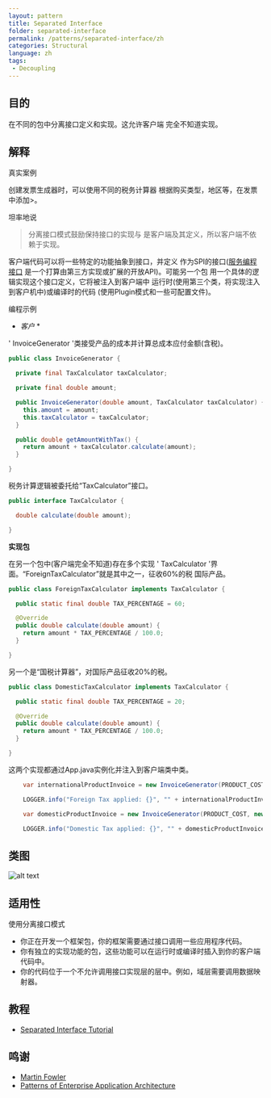 ```yaml
---
layout: pattern
title: Separated Interface
folder: separated-interface
permalink: /patterns/separated-interface/zh
categories: Structural
language: zh
tags:
 - Decoupling
---
```



## 目的

在不同的包中分离接口定义和实现。这允许客户端
完全不知道实现。

## 解释
真实案例


创建发票生成器时，可以使用不同的税务计算器
根据购买类型，地区等，在发票中添加>。

坦率地说

>分离接口模式鼓励保持接口的实现与
>是客户端及其定义，所以客户端不依赖于实现。

客户端代码可以将一些特定的功能抽象到接口，并定义
作为SPI的接口([服务编程接口](https://en.wikipedia.org/wiki/Service_provider_interface)
是一个打算由第三方实现或扩展的开放API)。可能另一个包
用一个具体的逻辑实现这个接口定义，它将被注入到客户端中
运行时(使用第三个类，将实现注入到客户机中)或编译时的代码
(使用Plugin模式和一些可配置文件)。

编程示例

* *客户* *

' InvoiceGenerator '类接受产品的成本并计算总成本应付金额(含税)。

```java
public class InvoiceGenerator {

  private final TaxCalculator taxCalculator;

  private final double amount;

  public InvoiceGenerator(double amount, TaxCalculator taxCalculator) {
    this.amount = amount;
    this.taxCalculator = taxCalculator;
  }

  public double getAmountWithTax() {
    return amount + taxCalculator.calculate(amount);
  }

}
```

税务计算逻辑被委托给“TaxCalculator”接口。

```java
public interface TaxCalculator {

  double calculate(double amount);

}
```

**实现包**

在另一个包中(客户端完全不知道)存在多个实现
' TaxCalculator '界面。“ForeignTaxCalculator”就是其中之一，征收60%的税
国际产品。
```java
public class ForeignTaxCalculator implements TaxCalculator {

  public static final double TAX_PERCENTAGE = 60;

  @Override
  public double calculate(double amount) {
    return amount * TAX_PERCENTAGE / 100.0;
  }

}
```

另一个是“国税计算器”，对国际产品征收20%的税。

```java
public class DomesticTaxCalculator implements TaxCalculator {

  public static final double TAX_PERCENTAGE = 20;

  @Override
  public double calculate(double amount) {
    return amount * TAX_PERCENTAGE / 100.0;
  }

}
```


这两个实现都通过App.java实例化并注入到客户端类中类。
```java
    var internationalProductInvoice = new InvoiceGenerator(PRODUCT_COST, new ForeignTaxCalculator());

    LOGGER.info("Foreign Tax applied: {}", "" + internationalProductInvoice.getAmountWithTax());

    var domesticProductInvoice = new InvoiceGenerator(PRODUCT_COST, new DomesticTaxCalculator());

    LOGGER.info("Domestic Tax applied: {}", "" + domesticProductInvoice.getAmountWithTax());
```

## 类图

![alt text](./etc/class_diagram.png "Separated Interface")

## 适用性

使用分离接口模式

* 你正在开发一个框架包，你的框架需要通过接口调用一些应用程序代码。
* 你有独立的实现功能的包，这些功能可以在运行时或编译时插入到你的客户端代码中。
* 你的代码位于一个不允许调用接口实现层的层中。例如，域层需要调用数据映射器。

## 教程

* [Separated Interface Tutorial](https://www.youtube.com/watch?v=d3k-hOA7k2Y)

## 鸣谢

* [Martin Fowler](https://www.martinfowler.com/eaaCatalog/separatedInterface.html)
* [Patterns of Enterprise Application Architecture](https://www.amazon.com/gp/product/0321127420/ref=as_li_qf_asin_il_tl?ie=UTF8&tag=javadesignpat-20&creative=9325&linkCode=as2&creativeASIN=0321127420&linkId=e08dfb7f2cf6153542ef1b5a00b10abc)
